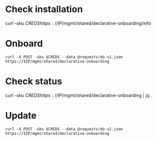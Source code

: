 # Check installation
curl -sku $CREDS https://$IP/mgmt/shared/declarative-onboarding/info

# Onboard

```
curl -X POST -sku $CREDS --data @requests/do-v1.json https://$IP/mgmt/shared/declarative-onboarding
```

# Check status

curl -sku $CREDS https://$IP/mgmt/shared/declarative-onboarding | jq .

# Update

```
curl -X POST -sku $CREDS --data @requests/do-v2.json https://$IP/mgmt/shared/declarative-onboarding
```